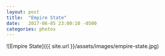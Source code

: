 ```yaml
---
layout: post
title:  "Empire State"
date:   2017-06-05 23:00:10 -0500
categories: photos
---
```


![Empire State]({{ site.url }}/assets/images/empire-state.jpg)
<br/><br/>
